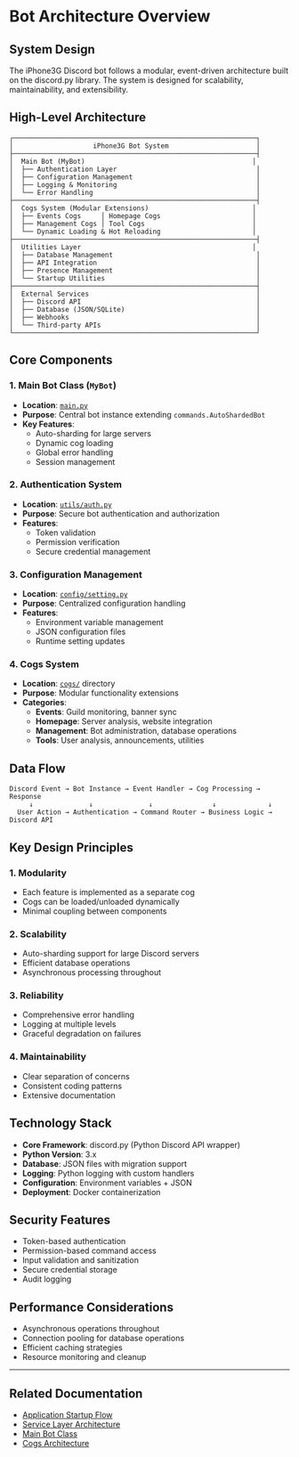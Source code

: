 # Bot Architecture Overview

## System Design

The iPhone3G Discord bot follows a modular, event-driven architecture built on the discord.py library. The system is designed for scalability, maintainability, and extensibility.

## High-Level Architecture

```
┌─────────────────────────────────────────────────────────────┐
│                    iPhone3G Bot System                      │
├─────────────────────────────────────────────────────────────┤
│  Main Bot (MyBot)                                          │
│  ├── Authentication Layer                                   │
│  ├── Configuration Management                               │
│  ├── Logging & Monitoring                                   │
│  └── Error Handling                                         │
├─────────────────────────────────────────────────────────────┤
│  Cogs System (Modular Extensions)                          │
│  ├── Events Cogs     │ Homepage Cogs                       │
│  ├── Management Cogs │ Tool Cogs                           │
│  └── Dynamic Loading & Hot Reloading                       │
├─────────────────────────────────────────────────────────────┤
│  Utilities Layer                                           │
│  ├── Database Management                                    │
│  ├── API Integration                                        │
│  ├── Presence Management                                    │
│  └── Startup Utilities                                      │
├─────────────────────────────────────────────────────────────┤
│  External Services                                          │
│  ├── Discord API                                            │
│  ├── Database (JSON/SQLite)                                 │
│  ├── Webhooks                                               │
│  └── Third-party APIs                                       │
└─────────────────────────────────────────────────────────────┘
```

## Core Components

### 1. Main Bot Class (`MyBot`)
- **Location**: [`main.py`](../main.py)
- **Purpose**: Central bot instance extending `commands.AutoShardedBot`
- **Key Features**:
  - Auto-sharding for large servers
  - Dynamic cog loading
  - Global error handling
  - Session management

### 2. Authentication System
- **Location**: [`utils/auth.py`](../utils/auth.py)
- **Purpose**: Secure bot authentication and authorization
- **Features**:
  - Token validation
  - Permission verification
  - Secure credential management

### 3. Configuration Management
- **Location**: [`config/setting.py`](../config/setting.py)
- **Purpose**: Centralized configuration handling
- **Features**:
  - Environment variable management
  - JSON configuration files
  - Runtime setting updates

### 4. Cogs System
- **Location**: [`cogs/`](../cogs/) directory
- **Purpose**: Modular functionality extensions
- **Categories**:
  - **Events**: Guild monitoring, banner sync
  - **Homepage**: Server analysis, website integration
  - **Management**: Bot administration, database operations
  - **Tools**: User analysis, announcements, utilities

## Data Flow

```
Discord Event → Bot Instance → Event Handler → Cog Processing → Response
     ↓              ↓              ↓               ↓             ↓
  User Action → Authentication → Command Router → Business Logic → Discord API
```

## Key Design Principles

### 1. Modularity
- Each feature is implemented as a separate cog
- Cogs can be loaded/unloaded dynamically
- Minimal coupling between components

### 2. Scalability
- Auto-sharding support for large Discord servers
- Efficient database operations
- Asynchronous processing throughout

### 3. Reliability
- Comprehensive error handling
- Logging at multiple levels
- Graceful degradation on failures

### 4. Maintainability
- Clear separation of concerns
- Consistent coding patterns
- Extensive documentation

## Technology Stack

- **Core Framework**: discord.py (Python Discord API wrapper)
- **Python Version**: 3.x
- **Database**: JSON files with migration support
- **Logging**: Python logging with custom handlers
- **Configuration**: Environment variables + JSON
- **Deployment**: Docker containerization

## Security Features

- Token-based authentication
- Permission-based command access
- Input validation and sanitization
- Secure credential storage
- Audit logging

## Performance Considerations

- Asynchronous operations throughout
- Connection pooling for database operations
- Efficient caching strategies
- Resource monitoring and cleanup

---

## Related Documentation

- [Application Startup Flow](02-application-startup-flow.md)
- [Service Layer Architecture](03-service-layer-architecture.md)
- [Main Bot Class](../02-core/01-main-bot-class.md)
- [Cogs Architecture](../03-cogs/01-cogs-architecture.md)
